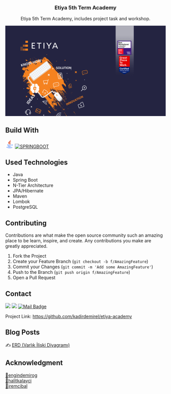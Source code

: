
 <h3 align="center">Etiya 5th Term Academy</h3>
 <p align="center">Etiya 5th Term Academy, includes project task and workshop. </p>

![](homeworks/images/etiya.png)
 
## Build With
 <a href="https://github.com/kadirdemirel" rel="nofollow"><img align="" alt="JAVA" width="26px" src="https://raw.githubusercontent.com/kadirdemirel/kadirdemirel/main/images/java.png" style="max-width:100%;"></a>
  <a href="https://github.com/kadirdemirel" rel="nofollow"><img align="" alt="SPRINGBOOT" width="26px" src="https://miro.medium.com/fit/c/294/294/1*R6jBaoIrvb49knSiTJ7lgA.png" style="max-width:100%;"></a>

## Used Technologies 
- Java
- Spring Boot
- N-Tier Architecture
- JPA/Hibernate
- Maven
- Lombok
- PostgreSQL

## Contributing
Contributions are what make the open source community such an amazing place to be learn, inspire, and create. Any contributions you make are greatly appreciated.

1. Fork the Project
2. Create your Feature Branch (`git checkout -b f/AmazingFeature`)
3. Commit your Changes (`git commit -m 'Add some AmazingFeature'`)
4. Push to the Branch (`git push origin f/AmazingFeature`)
5. Open a Pull Request


## Contact
[![](https://img.shields.io/badge/linkedin-%230077B5.svg?&style=for-the-badge&logo=linkedin&logoColor=white)](https://www.linkedin.com/in/kadirdemirel/)
[![](https://img.shields.io/badge/medium-%2312100E.svg?&style=for-the-badge&logo=medium&logoColor=white)](https://medium.com/@kadirdemirell)
[![Mail Badge](https://img.shields.io/badge/kadirdemirel_17@hotmail.com-c14438?style=for-the-badge&logo=Gmail&logoColor=white&link=mailto:kadirdemirel_17@hotmail.com)](mailto:kadirdemirel_17@hotmail.com)

Project Link: https://github.com/kadirdemirel/etiya-academy

## Blog Posts
✍️ <a href="https://medium.com/p/43c088727a5a"  style="max-width:100%;">ERD (Varlık İlişki Diyagramı)</a> <br>


## Acknowledgment

<a href="https://github.com/engindemirog">🙏engindemirog</a> <br>
<a href="https://github.com/halitkalayci">🙏halitkalayci</a> <br>
<a href="https://github.com/iremcibal">🙏iremcibal</a>
